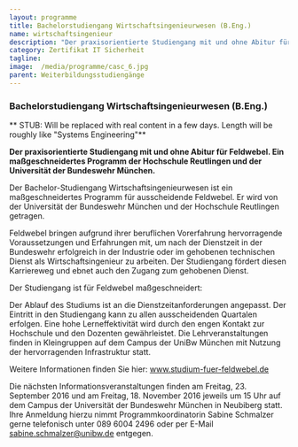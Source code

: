 ```yaml
---
layout: programme
title: Bachelorstudiengang Wirtschaftsingenieurwesen (B.Eng.)
name: wirtschaftsingenieur
description: "Der praxisorientierte Studiengang mit und ohne Abitur für Feldwebel. Ein maßgeschneidertes Programm der Hochschule Reutlingen und der Universität der Bundeswehr München."
category: Zertifikat IT Sicherheit
tagline: 
image:  /media/programme/casc_6.jpg
parent: Weiterbildungsstudiengänge
---
```


### Bachelorstudiengang Wirtschaftsingenieurwesen (B.Eng.)


** STUB: Will be replaced with real content in a few days. Length will be roughly like "Systems Engineering"**


**Der praxisorientierte Studiengang mit und ohne Abitur für Feldwebel. Ein maßgeschneidertes Programm der Hochschule Reutlingen und der Universität der Bundeswehr München.**

Der Bachelor-Studiengang Wirtschaftsingenieurwesen ist ein maßgeschneidertes Programm für ausscheidende Feldwebel. Er wird von der Universität der Bundeswehr München und der Hochschule Reutlingen getragen.

Feldwebel bringen aufgrund ihrer beruflichen Vorerfahrung hervorragende Voraussetzungen und Erfahrungen mit, um nach der Dienstzeit in der Bundeswehr erfolgreich in der Industrie oder im gehobenen technischen Dienst als Wirtschaftsingenieur zu arbeiten. Der Studiengang fördert diesen Karriereweg und ebnet auch den Zugang zum gehobenen Dienst.

Der Studiengang ist für Feldwebel maßgeschneidert:

Der Ablauf des Studiums ist an die Dienstzeitanforderungen angepasst. Der Eintritt in den Studiengang kann zu allen ausscheidenden Quartalen erfolgen.
Eine hohe Lerneffektivität wird durch den engen Kontakt zur Hochschule und den Dozenten gewährleistet. Die Lehrveranstaltungen finden in Kleingruppen auf dem Campus der UniBw München mit Nutzung der hervorragenden Infrastruktur statt.

Weitere Informationen finden Sie hier: www.studium-fuer-feldwebel.de

Die nächsten Informationsveranstaltungen finden am Freitag, 23. September 2016 und am Freitag, 18. November 2016 jeweils um 15 Uhr auf dem Campus der Universität der Bundeswehr München in Neubiberg statt.
Ihre Anmeldung hierzu nimmt Programmkoordinatorin Sabine Schmalzer gerne telefonisch unter 089 6004 2496 oder per E-Mail  sabine.schmalzer@unibw.de entgegen.


